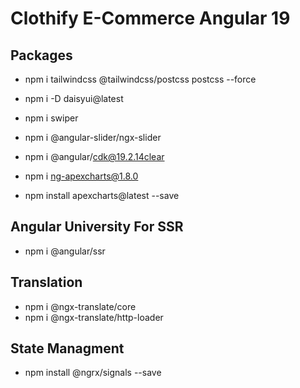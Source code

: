 # Clothify E-Commerce Angular 19

## Packages
- npm i tailwindcss @tailwindcss/postcss postcss --force
- npm i -D daisyui@latest
- npm i swiper 
- npm i @angular-slider/ngx-slider
- npm i @angular/cdk@19.2.14clear

- npm i ng-apexcharts@1.8.0 
- npm install apexcharts@latest --save


## Angular University For SSR
- npm i @angular/ssr

## Translation
- npm i @ngx-translate/core
- npm i @ngx-translate/http-loader

## State Managment 
- npm install @ngrx/signals --save
